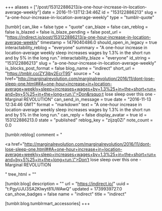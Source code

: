 +++
aliases = ["/post/153122886213/a-one-hour-increase-in-location-average-weekly"]
date = 2016-11-13T12:34:46Z
id = "153122886213"
slug = "a-one-hour-increase-in-location-average-weekly"
type = "tumblr-quote"

[tumblr]
can_like = false
type = "quote"
can_blaze = false
can_reblog = false
is_blazed = false
is_blaze_pending = false
post_url = "https://indirect.io/post/153122886213/a-one-hour-increase-in-location-average-weekly"
timestamp = 1479040486.0
should_open_in_legacy = true
interactability_reblog = "everyone"
summary = "A one-hour increase in location-average weekly sleep increases wages by 1.3% in the short run and by 5% in the long run."
interactability_blaze = "everyone"
id_string = "153122886213"
slug = "a-one-hour-increase-in-location-average-weekly"
is_blocks_post_format = false
blog_name = "indirect"
short_url = "https://tmblr.co/ZY3jby2EcrT95"
source = "<a href=\"http://marginalrevolution.com/marginalrevolution/2016/11/dont-lose-sleep-one.html##A+one-hour+increase+in+location-average+weekly+sleep+increases+wages+by+1.3%25+in+the+short+run+and+by+5%25+in+the+long+run.\">Don&rsquo;t lose sleep over this one - Marginal REVOLUTION</a>"
can_send_in_message = true
date = "2016-11-13 12:34:46 GMT"
format = "markdown"
text = "A one-hour increase in location-average weekly sleep increases wages by 1.3% in the short run and by 5% in the long run."
can_reply = false
display_avatar = true
id = 153122886213.0
state = "published"
reblog_key = "zijzq0Zi"
note_count = 0.0

[tumblr.reblog]
comment = "<p><a href=\"http://marginalrevolution.com/marginalrevolution/2016/11/dont-lose-sleep-one.html##A+one-hour+increase+in+location-average+weekly+sleep+increases+wages+by+1.3%25+in+the+short+run+and+by+5%25+in+the+long+run.\">Don’t lose sleep over this one - Marginal REVOLUTION</a></p>"
tree_html = ""

[tumblr.blog]
description = ""
url = "https://indirect.io/"
uuid = "t:PgyUJU3SA2Klwyt81UWAwQ"
updated = 1739939727.0
can_show_badges = false
name = "indirect"
title = "indirect"

[tumblr.blog.tumblrmart_accessories]
+++
